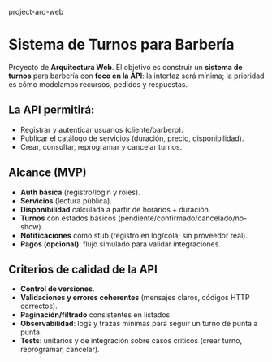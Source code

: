 project-arq-web

# Sistema de Turnos para Barbería

Proyecto de **Arquitectura Web**. El objetivo es construir un **sistema de turnos** para barbería con **foco en la API**: la interfaz será mínima; la prioridad es cómo modelamos recursos, pedidos y respuestas.

## La API permitirá:
  - Registrar y autenticar usuarios (cliente/barbero).
  - Publicar el catálogo de servicios (duración, precio, disponibilidad).
  - Crear, consultar, reprogramar y cancelar turnos.

## Alcance (MVP)
  - **Auth básica** (registro/login y roles).
  - **Servicios** (lectura pública).
  - **Disponibilidad** calculada a partir de horarios + duración.
  - **Turnos** con estados básicos (pendiente/confirmado/cancelado/no-show).
  - **Notificaciones** como stub (registro en log/cola; sin proveedor real).
  - **Pagos (opcional)**: flujo simulado para validar integraciones.

## Criterios de calidad de la API
  - **Control de versiones**.
  - **Validaciones y errores coherentes** (mensajes claros, códigos HTTP correctos).
  - **Paginación/filtrado** consistentes en listados.
  - **Observabilidad**: logs y trazas mínimas para seguir un turno de punta a punta.
  - **Tests**: unitarios y de integración sobre casos críticos (crear turno, reprogramar, cancelar).
